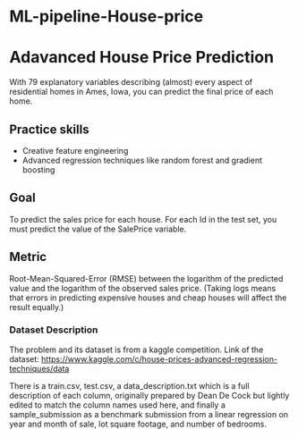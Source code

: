 # ML-pipeline-House-price
# Adavanced House Price Prediction

With 79 explanatory variables describing (almost) every aspect of residential homes in Ames, Iowa, you can predict the final price of each home.

## Practice skills
- Creative feature engineering 
- Advanced regression techniques like random forest and gradient boosting

## Goal
To predict the sales price for each house. For each Id in the test set, you must predict the value of the SalePrice variable. 

## Metric
Root-Mean-Squared-Error (RMSE) between the logarithm of the predicted value and the logarithm of the observed sales price. (Taking logs means that errors in predicting expensive houses and cheap houses will affect the result equally.)

### Dataset Description

The problem and its dataset is from a kaggle competition.
Link of the dataset: https://www.kaggle.com/c/house-prices-advanced-regression-techniques/data

There is a train.csv, test.csv, a data_description.txt which is a full description of each column, originally prepared by Dean De Cock but lightly edited to match the column names used here, and finally a sample_submission as a benchmark submission from a linear regression on year and month of sale, lot square footage, and number of bedrooms.